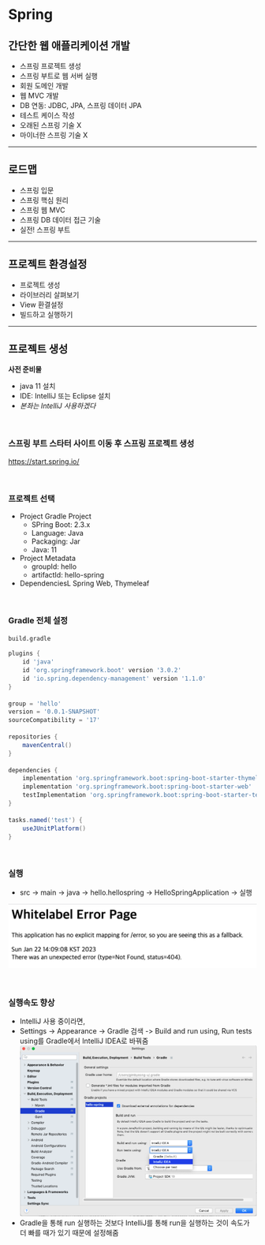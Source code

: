 # Spring
## 간단한 웹 애플리케이션 개발
- 스프링 프로젝트 생성
- 스프링 부트로 웹 서버 실행
- 회원 도메인 개발
- 웹 MVC 개발
- DB 연동: JDBC, JPA, 스프링 데이터 JPA
- 테스트 케이스 작성
- 오래된 스프링 기술 X
- 마이너한 스프링 기술 X

---
## 로드맵
- 스프링 입문
- 스프링 핵심 원리
- 스프링 웹 MVC
- 스프링 DB 데이터 접근 기술
- 실전! 스프링 부트

---

## 프로젝트 환경설정
- 프로젝트 생성
- 라이브러리 살펴보기
- View 환결설정
- 빌드하고 실행하기

---

## 프로젝트 생성
**사전 준비물**
- java 11 설치
- IDE: IntelliJ 또는 Eclipse 설치
- *본좌는 IntelliJ 사용하겠다*


<br>

### 스프링 부트 스타터 사이트 이동 후 스프링 프로젝트 생성
https://start.spring.io/

<br>

### 프로젝트 선택
- Project Gradle Project
  - SPring Boot: 2.3.x
  - Language: Java
  - Packaging: Jar
  - Java: 11
- Project Metadata
  - groupId: hello
  - artifactId: hello-spring
- DependenciesL Spring Web, Thymeleaf

<br>

### Gradle 전체 설정
`build.gradle`
```groovy
plugins {
	id 'java'
	id 'org.springframework.boot' version '3.0.2'
	id 'io.spring.dependency-management' version '1.1.0'
}

group = 'hello'
version = '0.0.1-SNAPSHOT'
sourceCompatibility = '17'

repositories {
	mavenCentral()
}

dependencies {
	implementation 'org.springframework.boot:spring-boot-starter-thymeleaf'
	implementation 'org.springframework.boot:spring-boot-starter-web'
	testImplementation 'org.springframework.boot:spring-boot-starter-test'
}

tasks.named('test') {
	useJUnitPlatform()
}
```

<br>

### 실행
- src -> main -> java -> hello.hellospring -> HelloSpringApplication -> 실행  

![](images/run.png)

<br>

### 실행속도 향상
- IntelliJ 사용 중이라면,
- Settings -> Appearance -> Gradle 검색 -> Build and run using, Run tests using를 Gradle에서 IntelliJ IDEA로 바꿔줌
![](images/settings.png)
- Gradle을 통해 run 실행하는 것보다 IntelliJ를 통해 run을 실행하는 것이 속도가 더 빠를 때가 있기 때문에 설정해줌